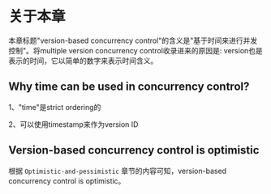 # 关于本章

本章标题"version-based concurrency control"的含义是"基于时间来进行并发控制"。将multiple version concurrency control收录进来的原因是: version也是表示的时间，它以简单的数字来表示时间含义。

## Why time can be used in concurrency control?

1、"time"是strict ordering的

2、可以使用timestamp来作为version ID

## Version-based concurrency control is optimistic

根据 `Optimistic-and-pessimistic` 章节的内容可知，version-based concurrency control is optimistic。